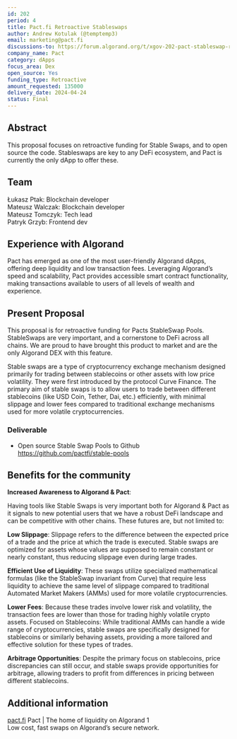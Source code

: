 ```yaml
---
id: 202
period: 4
title: Pact.fi Retroactive Stableswaps
author: Andrew Kotulak (@temptemp3)
email: marketing@pact.fi
discussions-to: https://forum.algorand.org/t/xgov-202-pact-stableswap-retroactive-grant/11859
company_name: Pact
category: dApps
focus_area: Dex
open_source: Yes
funding_type: Retroactive
amount_requested: 135000
delivery_date: 2024-04-24
status: Final
---
```


## Abstract
This proposal focuses on retroactive funding for Stable Swaps, and to open source the code. Stableswaps are key to any DeFi ecosystem, and Pact is currently the only dApp to offer these. 
## Team

 Łukasz Ptak: Blockchain developer  
 Mateusz Walczak: Blockchain developer  
 Mateusz Tomczyk: Tech lead  
 Patryk Grzyb: Frontend dev  
 
## Experience with Algorand

Pact has emerged as one of the most user-friendly Algorand dApps, offering deep liquidity and low transaction fees. Leveraging Algorand’s speed and scalability, Pact provides accessible smart contract functionality, making transactions available to users of all levels of wealth and experience.

## Present Proposal

This proposal is for retroactive funding for Pacts StableSwap Pools. StableSwaps are very important, and a cornerstone to DeFi across all chains. We are proud to have brought this product to market and are the only Algorand DEX with this feature. 

Stable swaps are a type of cryptocurrency exchange mechanism designed primarily for trading between stablecoins or other assets with low price volatility. They were first introduced by the protocol Curve Finance. The primary aim of stable swaps is to allow users to trade between different stablecoins (like USD Coin, Tether, Dai, etc.) efficiently, with minimal slippage and lower fees compared to traditional exchange mechanisms used for more volatile cryptocurrencies.

### Deliverable

* Open source Stable Swap Pools to Github https://github.com/pactfi/stable-pools

## Benefits for the community

**Increased Awareness to Algorand & Pact**:

Having tools like Stable Swaps is very important both for Algorand & Pact as it signals to new potential users that we have a robust DeFi landscape and can be competitive with other chains. These futures are, but not limited to:

**Low Slippage**: Slippage refers to the difference between the expected price of a trade and the price at which the trade is executed. Stable swaps are optimized for assets whose values are supposed to remain constant or nearly constant, thus reducing slippage even during large trades.

**Efficient Use of Liquidity**: These swaps utilize specialized mathematical formulas (like the StableSwap invariant from Curve) that require less liquidity to achieve the same level of slippage compared to traditional Automated Market Makers (AMMs) used for more volatile cryptocurrencies.

**Lower Fees**: Because these trades involve lower risk and volatility, the transaction fees are lower than those for trading highly volatile crypto assets.
Focused on Stablecoins: While traditional AMMs can handle a wide range of cryptocurrencies, stable swaps are specifically designed for stablecoins or similarly behaving assets, providing a more tailored and effective solution for these types of trades.

**Arbitrage Opportunities**: Despite the primary focus on stablecoins, price discrepancies can still occur, and stable swaps provide opportunities for arbitrage, allowing traders to profit from differences in pricing between different stablecoins.

## Additional information

<a href="https://www.pact.fi/">pact.fi</a> 
Pact | The home of liquidity on Algorand 1  
Low cost, fast swaps on Algorand’s secure network.
